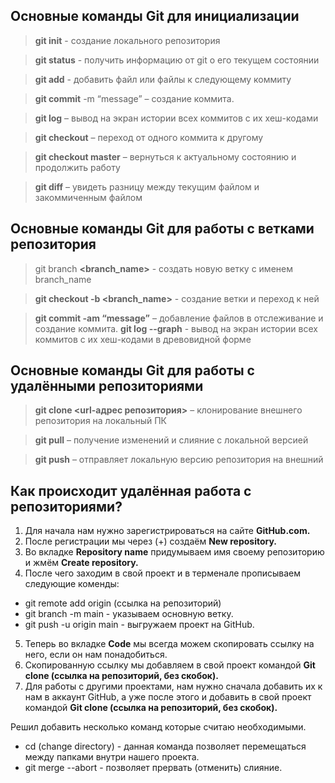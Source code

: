 ## Основные команды Git для инициализации
> **git init** - создание локального репозитория

> **git status** - получить информацию от git о его текущем состоянии

> **git add** - добавить файл или файлы к следующему коммиту

> **git commit** -m “message” – создание коммита.

> **git log** – вывод на экран истории всех коммитов с их хеш-кодами

> **git checkout** – переход от одного коммита к другому

> **git checkout master** – вернуться к актуальному состоянию и продолжить работу

> **git diff** – увидеть разницу между текущим файлом и закоммиченным файлом


## Основные команды Git для работы с ветками репозитория

> git branch **<branch_name>** - создать новую ветку с именем branch_name

> **git checkout  -b <branch_name>** - создание ветки и переход к ней

> **git commit -am “message”** – добавление файлов в отслеживание и       создание коммита.
> **git log --graph** - вывод на экран истории всех коммитов с их хеш-кодами в древовидной форме

## Основные команды Git для работы с удалёнными репозиториями

> **git clone <url-адрес репозитория>** – клонирование внешнего репозитория на  локальный ПК

> **git pull** – получение изменений и слияние с локальной версией

> **git push** – отправляет локальную версию репозитория на внешний

## Как происходит удалённая работа с репозиториями?

1. Для начала нам нужно зарегистрироваться на сайте __GitHub.com.__
2. После регистрации мы через (+) создаём __New repository.__
3. Во вкладке __Repository name__ придумываем имя своему репозиторию и жмём __Create repository.__
4. После чего заходим в свой проект и в терменале прописываем следующие коменды:
* git remote add origin (ссылка на репозиторий)
* git branch -m main - указываем основную ветку.
* git push -u origin main - выгружаем проект на GitHub.
5. Теперь во вкладке __Code__ мы всегда можем скопировать ссылку на него, если он нам понадобиться.
6. Скопированную ссылку мы добавляем в свой проект командой __Git clone (ссылка на репозиторий, без скобок).__
7. Для работы с другими проектами, нам нужно сначала добавить их к нам в аккаунт GitHub, а уже после этого и добавить в свой проект командой __Git clone (ссылка на репозиторий, без скобок).__

Решил добавить несколько команд которые считаю необходимыми.
* cd (change directory) - данная команда позволяет перемещаться между папками внутри нашего проекта.
* git merge --abort - позволяет прервать (отменить) слияние.
